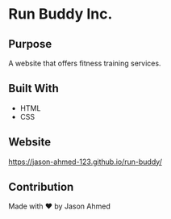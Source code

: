 # Run Buddy Inc.

## Purpose
A website that offers fitness training services.

## Built With
* HTML
* CSS

## Website
https://jason-ahmed-123.github.io/run-buddy/

## Contribution
Made with ❤️ by Jason Ahmed
